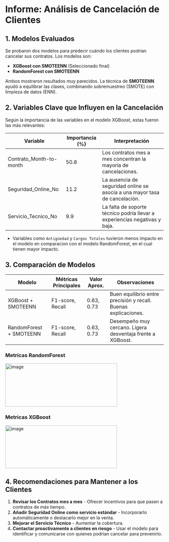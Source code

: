 # Informe: Análisis de Cancelación de Clientes

## 1. Modelos Evaluados 

Se probaron dos modelos para predecir cuándo los clientes podrían cancelar sus contratos. Los modelos son: 

- **XGBoost con SMOTEENN** (Seleccionado final)
- **RandomForest con SMOTEENN**
  
Ambos mostraron resultados muy parecidos. La técnica de **SMOTEENN** ayudó a equilibrar las clases, combinando sobremuestreo (SMOTE) con limpieza de datos (ENN).

## 2. Variables Clave que Influyen en la Cancelación

Según la importancia de las variables en el modelo XGBoost, estas fueron las más relevantes:

| Variable                 | Importancia (%) | Interpretación                                                                 |
|-------------------------|-----------------|--------------------------------------------------------------------------------|
| Contrato_Month-to-month | 50.8            | Los contratos mes a mes concentran la mayoría de cancelaciones.               |
| Seguridad_Online_No     | 11.2            | La ausencia de seguridad online se asocia a una mayor tasa de cancelación.   |
| Servicio_Tecnico_No     | 9.9             | La falta de soporte técnico podría llevar a experiencias negativas y baja.   |

* Variables como `Antigüedad` y `Cargos Totales` tuvieron menos impacto en el modelo en comparacion con el modelo RandomForest, en el cual tienen mayor impacto.

## 3. Comparación de Modelos 

| Modelo                  | Métricas Principales | Valor Aprox. | Observaciones                                                         |
|------------------------|-------------------|--------------|------------------------------------------------------------------------|
| XGBoost + SMOTEENN     | F1-score, Recall           | 0.63, 0.73       | Buen equilibrio entre precisión y recall. Buenas explicaciones.       |
| RandomForest + SMOTEENN| F1-score, Recall           | 0.63, 0.73      | Desempeño muy cercano. Ligera desventaja frente a XGBoost.            |
### Metricas RandomForest
<img width="356" height="137" alt="image" src="https://github.com/user-attachments/assets/6239dfe3-c97d-4d10-9a11-fe9688634f45" />

### Metricas XGBoost
<img width="355" height="136" alt="image" src="https://github.com/user-attachments/assets/4acacced-7357-4039-8648-b716ae518e97" />


## 4. Recomendaciones para Mantener a los Clientes 

1. **Revisar los Contratos mes a mes** - Ofrecer incentivos para que pasen a contratos de más tiempo. 
2. **Añadir Seguridad Online como servicio estándar** - Incorporarlo automáticamente o destacarlo mejor en la venta. 
3. **Mejorar el Servicio Técnico** - Aumentar la cobertura. 
4. **Contactar proactivamente a clientes en riesgo** - Usar el modelo para identificar y comunicarse con quienes podrían cancelar para prevenirlo.
